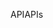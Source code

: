 <span data-ttu-id="74c5f-101">API</span><span class="sxs-lookup"><span data-stu-id="74c5f-101">APIs</span></span>
